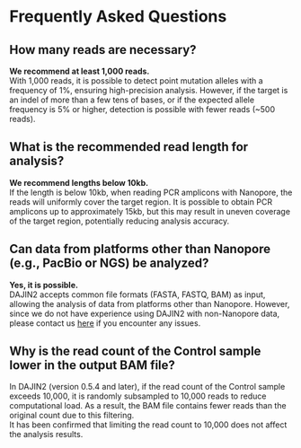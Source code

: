 # Frequently Asked Questions

## How many reads are necessary?

**We recommend at least 1,000 reads.**  
With 1,000 reads, it is possible to detect point mutation alleles with a frequency of 1%, ensuring high-precision analysis. However, if the target is an indel of more than a few tens of bases, or if the expected allele frequency is 5% or higher, detection is possible with fewer reads (~500 reads).

## What is the recommended read length for analysis?

**We recommend lengths below 10kb.**  
If the length is below 10kb, when reading PCR amplicons with Nanopore, the reads will uniformly cover the target region. It is possible to obtain PCR amplicons up to approximately 15kb, but this may result in uneven coverage of the target region, potentially reducing analysis accuracy.

## Can data from platforms other than Nanopore (e.g., PacBio or NGS) be analyzed?

**Yes, it is possible.**  
DAJIN2 accepts common file formats (FASTA, FASTQ, BAM) as input, allowing the analysis of data from platforms other than Nanopore. However, since we do not have experience using DAJIN2 with non-Nanopore data, please contact us [here](https://github.com/akikuno/DAJIN2/issues/new/choose) if you encounter any issues.

## Why is the read count of the Control sample lower in the output BAM file?

In DAJIN2 (version 0.5.4 and later), if the read count of the Control sample exceeds 10,000, it is randomly subsampled to 10,000 reads to reduce computational load. As a result, the BAM file contains fewer reads than the original count due to this filtering.  
It has been confirmed that limiting the read count to 10,000 does not affect the analysis results.
